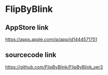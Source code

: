 # FlipByBlink

## AppStore link
https://apps.apple.com/jp/app/id1444571751

## sourcecode link
https://github.com/FlipByBlink/FlipByBlink_ver3

